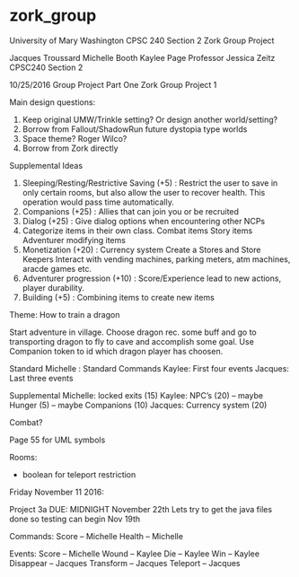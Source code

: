 # zork_group
University of Mary Washington CPSC 240 Section 2 Zork Group Project


Jacques Troussard
Michelle Booth
Kaylee Page
Professor Jessica Zeitz
CPSC240 Section 2

10/25/2016
Group Project Part One
Zork Group Project 1

Main design questions:
1. Keep original UMW/Trinkle setting? Or design another world/setting?
1. Borrow from Fallout/ShadowRun future dystopia type worlds
2. Space theme? Roger Wilco?
3. Borrow from Zork directly

Supplemental Ideas
1) Sleeping/Resting/Restrictive Saving (+5) : Restrict the user to save in only certain rooms, but also allow the user to recover health. This operation would pass time automatically.
2) Companions (+25) : Allies that can join you or be recruited
3) Dialog (+25) : Give dialog options when encountering other NCPs
4) Categorize items in their own class.
Combat items
Story items
Adventurer modifying items
5) Monetization (+20) : Currency system
Create a Stores and Store Keepers
Interact with vending machines, parking meters, atm machines, aracde games etc.
6) Adventurer progression (+10) : Score/Experience lead to new actions, player durability.
7) Building (+5) : Combining items to create new items 

Theme: How to train a dragon

Start adventure in village. Choose dragon rec. some buff and go to transporting dragon to fly to cave and accomplish some goal. Use Companion token to id which dragon player has choosen.

Standard
Michelle : Standard Commands
Kaylee: First four events
Jacques: Last three events

Supplemental
Michelle: locked exits (15) 
Kaylee: NPC’s (20) – maybe Hunger (5) – maybe Companions (10)
Jacques: Currency system (20)

Combat? 

Page 55 for UML symbols

Rooms:

- boolean for teleport restriction




Friday November 11 2016:

Project 3a DUE: MIDNIGHT November 22th
	Lets try to get the java files done so testing can begin Nov 19th

Commands:
Score – Michelle 
Health – Michelle 

Events:
Score – Michelle 
Wound – Kaylee 
Die – Kaylee 
Win – Kaylee 
Disappear – Jacques 
Transform – Jacques 
Teleport – Jacques 

